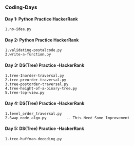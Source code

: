 ### Coding-Days

#### Day 1: Python Practice HackerRank 
	1.no-idea.py 					

#### Day 2: Python Practice HackerRank
	1.validating-postalcode.py 
	2.write-a-function.py

#### Day 3: DS(Tree) Practice -HackerRank
	1.tree-Inorder-traversal.py
	2.tree-preorder-traversal.py
	3.tree-postorder-traversal.py
	4.tree-height-of-a-binary-tree.py
	5.tree-top-view.py

#### Day 4: DS(Tree) Practice -HackerRank
	1.level_order_traversal.py
	2.Swap_node_algo.py			-- This Need Some Improvement 
	
#### Day 5: DS(Tree) Practice -HackerRank
	1.tree-huffman-decoding.py
